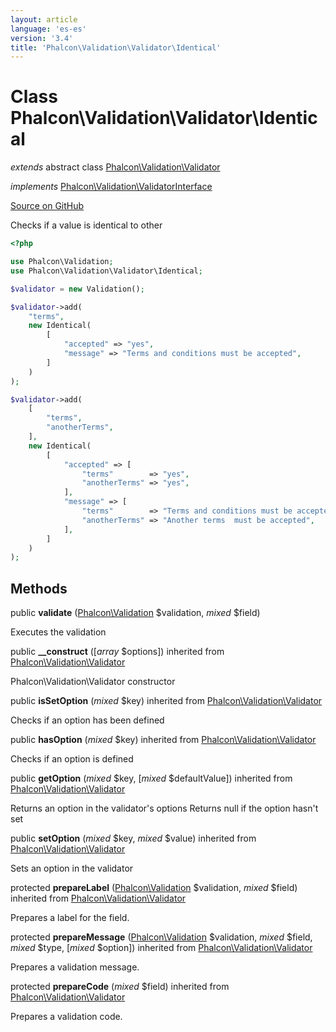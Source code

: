 ```yaml
---
layout: article
language: 'es-es'
version: '3.4'
title: 'Phalcon\Validation\Validator\Identical'
---
```

# Class **Phalcon\Validation\Validator\Identical**

*extends* abstract class [Phalcon\Validation\Validator](/3.4/en/api/Phalcon_Validation_Validator)

*implements* [Phalcon\Validation\ValidatorInterface](/3.4/en/api/Phalcon_Validation_ValidatorInterface)

<a href="https://github.com/phalcon/cphalcon/tree/v3.4.0/phalcon/validation/validator/identical.zep" class="btn btn-default btn-sm">Source on GitHub</a>

Checks if a value is identical to other

```php
<?php

use Phalcon\Validation;
use Phalcon\Validation\Validator\Identical;

$validator = new Validation();

$validator->add(
    "terms",
    new Identical(
        [
            "accepted" => "yes",
            "message" => "Terms and conditions must be accepted",
        ]
    )
);

$validator->add(
    [
        "terms",
        "anotherTerms",
    ],
    new Identical(
        [
            "accepted" => [
                "terms"        => "yes",
                "anotherTerms" => "yes",
            ],
            "message" => [
                "terms"        => "Terms and conditions must be accepted",
                "anotherTerms" => "Another terms  must be accepted",
            ],
        ]
    )
);

```


## Methods
public  **validate** ([Phalcon\Validation](/3.4/en/api/Phalcon_Validation) $validation, *mixed* $field)

Executes the validation



public  **__construct** ([*array* $options]) inherited from [Phalcon\Validation\Validator](/3.4/en/api/Phalcon_Validation_Validator)

Phalcon\Validation\Validator constructor



public  **isSetOption** (*mixed* $key) inherited from [Phalcon\Validation\Validator](/3.4/en/api/Phalcon_Validation_Validator)

Checks if an option has been defined



public  **hasOption** (*mixed* $key) inherited from [Phalcon\Validation\Validator](/3.4/en/api/Phalcon_Validation_Validator)

Checks if an option is defined



public  **getOption** (*mixed* $key, [*mixed* $defaultValue]) inherited from [Phalcon\Validation\Validator](/3.4/en/api/Phalcon_Validation_Validator)

Returns an option in the validator's options
Returns null if the option hasn't set



public  **setOption** (*mixed* $key, *mixed* $value) inherited from [Phalcon\Validation\Validator](/3.4/en/api/Phalcon_Validation_Validator)

Sets an option in the validator



protected  **prepareLabel** ([Phalcon\Validation](/3.4/en/api/Phalcon_Validation) $validation, *mixed* $field) inherited from [Phalcon\Validation\Validator](/3.4/en/api/Phalcon_Validation_Validator)

Prepares a label for the field.



protected  **prepareMessage** ([Phalcon\Validation](/3.4/en/api/Phalcon_Validation) $validation, *mixed* $field, *mixed* $type, [*mixed* $option]) inherited from [Phalcon\Validation\Validator](/3.4/en/api/Phalcon_Validation_Validator)

Prepares a validation message.



protected  **prepareCode** (*mixed* $field) inherited from [Phalcon\Validation\Validator](/3.4/en/api/Phalcon_Validation_Validator)

Prepares a validation code.



